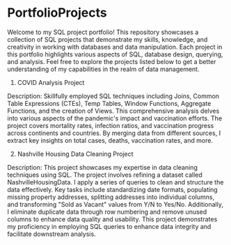 # PortfolioProjects

Welcome to my SQL project portfolio! This repository showcases a collection of SQL projects that demonstrate my skills, knowledge, and creativity in working with databases and data manipulation. Each project in this portfolio highlights various aspects of SQL, database design, querying, and analysis. Feel free to explore the projects listed below to get a better understanding of my capabilities in the realm of data management.

1. COVID Analysis Project

Description: Skillfully employed SQL techniques including Joins, Common Table Expressions (CTEs), Temp Tables, Window Functions, Aggregate Functions, and the          creation of Views. This comprehensive analysis delves into various aspects of the pandemic's impact and vaccination efforts. The project covers mortality rates,       infection ratios, and vaccination progress across continents and countries. By merging data from different sources, I extract key insights on total cases, deaths,     vaccination rates, and more. 

2. Nashville Housing Data Cleaning Project

Description: This project showcases my expertise in data cleaning techniques using SQL. The project involves refining a dataset called NashvilleHousingData. I apply a series of queries to clean and structure the data effectively. Key tasks include standardizing date formats, populating missing property addresses, splitting addresses into individual columns, and transforming "Sold as Vacant" values from Y/N to Yes/No. Additionally, I eliminate duplicate data through row numbering and remove unused columns to enhance data quality and usability. This project demonstrates my proficiency in employing SQL queries to enhance data integrity and facilitate downstream analysis.

